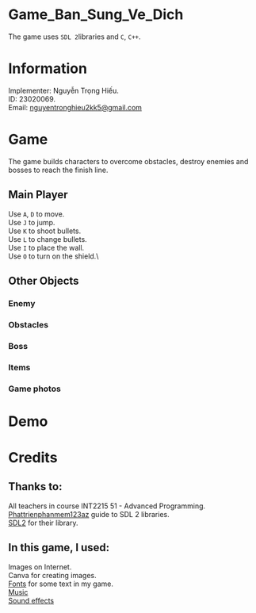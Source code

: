 # Game_Ban_Sung_Ve_Dich
The game uses `SDL 2`libraries and `C`, `C++`.
# Information
Implementer: Nguyễn Trọng Hiếu.\
ID: 23020069.\
Email: nguyentronghieu2kk5@gmail.com
# Game
The game builds characters to overcome obstacles, destroy enemies and bosses to reach the finish line.
## Main Player
Use `A`, `D` to move.\
Use `J` to jump.\
Use `K` to shoot bullets.\
Use `L` to change bullets.\
Use `I` to place the wall.\
Use `O` to turn on the shield.\
## Other Objects
### Enemy
### Obstacles
### Boss
### Items
### Game photos
# Demo
# Credits
## Thanks to:
All teachers in course INT2215 51 - Advanced Programming.\
[Phattrienphanmem123az](https://phattrienphanmem123az.com/) guide to SDL 2 libraries.\
[SDL2](https://www.libsdl.org/) for their library.
## In this game, I used:
Images on Internet.\
Canva for creating images.\
[Fonts](https://fonts.google.com/) for some text in my game.\
[Music](https://poki.com/en/music)\
[Sound effects](https://mixkit.co/free-sound-effects/game/)
